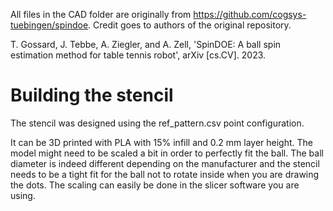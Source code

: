 All files in the CAD folder are originally from https://github.com/cogsys-tuebingen/spindoe.
Credit goes to authors of the original repository.

T. Gossard, J. Tebbe, A. Ziegler, and A. Zell, 'SpinDOE: A ball spin estimation method for table tennis robot', arXiv [cs.CV]. 2023.


# Building the stencil

The stencil was designed using the ref_pattern.csv point configuration.

It can be 3D printed with PLA with 15% infill and 0.2 mm layer height. The model might need to be scaled a bit in order to perfectly fit the ball. The ball diameter is indeed different depending on the manufacturer and the stencil needs to be a tight fit for the ball not to rotate inside when you are drawing the dots. The scaling can easily be done in the slicer software you are using.
